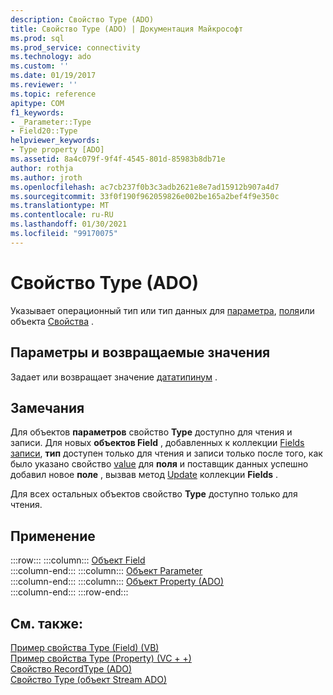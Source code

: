 ```yaml
---
description: Свойство Type (ADO)
title: Свойство Type (ADO) | Документация Майкрософт
ms.prod: sql
ms.prod_service: connectivity
ms.technology: ado
ms.custom: ''
ms.date: 01/19/2017
ms.reviewer: ''
ms.topic: reference
apitype: COM
f1_keywords:
- _Parameter::Type
- Field20::Type
helpviewer_keywords:
- Type property [ADO]
ms.assetid: 8a4c079f-9f4f-4545-801d-85983b8db71e
author: rothja
ms.author: jroth
ms.openlocfilehash: ac7cb237f0b3c3adb2621e8e7ad15912b907a4d7
ms.sourcegitcommit: 33f0f190f962059826e002be165a2bef4f9e350c
ms.translationtype: MT
ms.contentlocale: ru-RU
ms.lasthandoff: 01/30/2021
ms.locfileid: "99170075"
---
```

# <a name="type-property-ado"></a>Свойство Type (ADO)
Указывает операционный тип или тип данных для [параметра](./parameter-object.md), [поля](./field-object.md)или объекта [Свойства](./property-object-ado.md) .  
  
## <a name="settings-and-return-values"></a>Параметры и возвращаемые значения  
 Задает или возвращает значение [дататипинум](./datatypeenum.md) .  
  
## <a name="remarks"></a>Замечания  
 Для объектов **параметров** свойство **Type** доступно для чтения и записи. Для новых **объектов Field** , добавленных к коллекции [Fields](./fields-collection-ado.md) [записи](./record-object-ado.md), **тип** доступен только для чтения и записи только после того, как было указано свойство [value](./value-property-ado.md) для **поля** и поставщик данных успешно добавил новое **поле** , вызвав метод [Update](./update-method.md) коллекции **Fields** .  
  
 Для всех остальных объектов свойство **Type** доступно только для чтения.  
  
## <a name="applies-to"></a>Применение  

:::row:::
    :::column:::
        [Объект Field](./field-object.md)  
    :::column-end:::
    :::column:::
        [Объект Parameter](./parameter-object.md)  
    :::column-end:::
    :::column:::
        [Объект Property (ADO)](./property-object-ado.md)  
    :::column-end:::
:::row-end:::

## <a name="see-also"></a>См. также:  
 [Пример свойства Type (Field) (VB)](./type-property-example-field-vb.md)   
 [Пример свойства Type (Property) (VC + +)](./type-property-example-property-vc.md)   
 [Свойство RecordType (ADO)](./recordtype-property-ado.md)   
 [Свойство Type (объект Stream ADO)](./type-property-ado-stream.md)